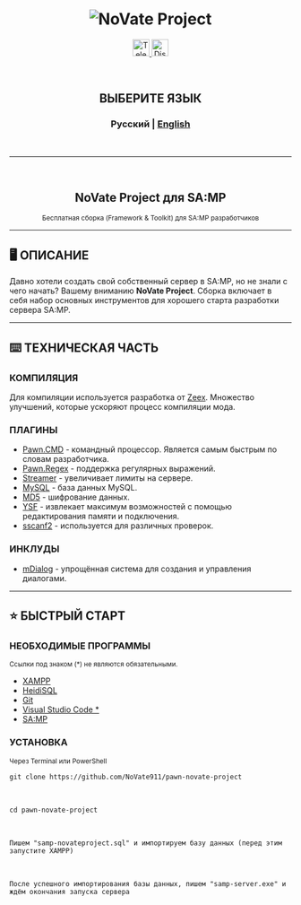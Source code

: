 <h1 align="center">
  <img src="https://i.imgur.com/Tz5wQL5.png" title="NoVate Project" alt="NoVate Project">
</h1>

<p align="center">
  <a href="https://t.me/novatesource" target="__blank">
    <img src="https://i.imgur.com/qbW4p8Y.png" width="30" height="30" title="Telegram" alt="Telegram">
  </a>
  <a href="https://t.me/novatesource" target="__blank">
    <img src="https://i.imgur.com/TFvPWEX.png" width="30" height="30" title="Discord" alt="Discord">
  </a>
</p>

<br/>

<h2 align="center">
  ВЫБЕРИТЕ ЯЗЫК
</h2>

<h3 align="center">
  <b>Русский</b> | <a href="README/eng.md">English</a>
</h3>

<br/>

---

<br/>

<h2 align="center">
    NoVate Project для SA:MP
</h2>

<p align="center">
    <sup>Бесплатная сборка (Framework & Toolkit) для SA:MP разработчиков</sup>
</p>

---

## :desktop_computer: ОПИСАНИЕ

Давно хотели создать свой собственный сервер в SA:MP, но не знали с чего начать? Вашему вниманию **NoVate Project**. Сборка включает в себя набор основных инструментов для хорошего старта разработки сервера SA:MP.

---

## :keyboard: ТЕХНИЧЕСКАЯ ЧАСТЬ

### КОМПИЛЯЦИЯ

Для компиляции используется разработка от [Zeex](https://github.com/pawn-lang/compiler). Множество улучшений, которые ускоряют процесс компиляции мода.

### ПЛАГИНЫ

- [Pawn.CMD](https://github.com/katursis/Pawn.CMD) - командный процессор. Является самым быстрым по словам разработчика.
- [Pawn.Regex](https://github.com/katursis/Pawn.Regex) - поддержка регулярных выражений.
- [Streamer](https://github.com/samp-incognito/samp-streamer-plugin) - увеличивает лимиты на сервере.
- [MySQL](https://github.com/pBlueG/SA-MP-MySQL) - база данных MySQL.
- [MD5](https://github.com/brbsh/samp-plugin-md5) - шифрование данных.
- [YSF](https://github.com/IS4Code/YSF) - извлекает максимум возможностей с помощью редактирования памяти и подключения.
- [sscanf2](https://github.com/Y-Less/sscanf) - используется для различных проверок.

### ИНКЛУДЫ

- [mDialog](https://github.com/Open-GTO/mdialog) - упрощённая система для создания и управления диалогами.

---

## :star: БЫСТРЫЙ СТАРТ

### НЕОБХОДИМЫЕ ПРОГРАММЫ
<sup>Ссылки под знаком (*) не являются обязательными.</sup>

- [XAMPP](https://www.apachefriends.org/)
- [HeidiSQL](https://www.heidisql.com/download.php)
- [Git](https://git-scm.com/downloads)
- [Visual Studio Code *](https://code.visualstudio.com/Download)
- [SA:MP](https://sa-mp.com/download.php)

### УСТАНОВКА
<sup>Через Terminal или PowerShell</sup>

```
git clone https://github.com/NoVate911/pawn-novate-project
```

<br/>

```
cd pawn-novate-project
```

<br/>

```
Пишем "samp-novateproject.sql" и импортируем базу данных (перед этим запустите XAMPP)
```

<br/>

```
После успешного импортирования базы данных, пишем "samp-server.exe" и ждём окончания запуска сервера
```